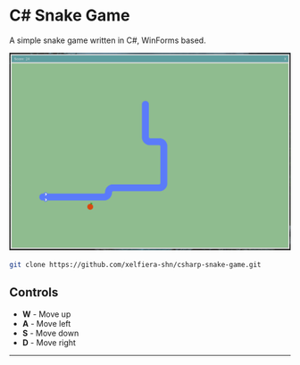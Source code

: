 # C# Snake Game

A simple snake game written in C#, WinForms based.

![Screenshot](Screenshot.png)

```bash
git clone https://github.com/xelfiera-shn/csharp-snake-game.git
```

## Controls

- **W** - Move up
- **A** - Move left
- **S** - Move down
- **D** - Move right

---
